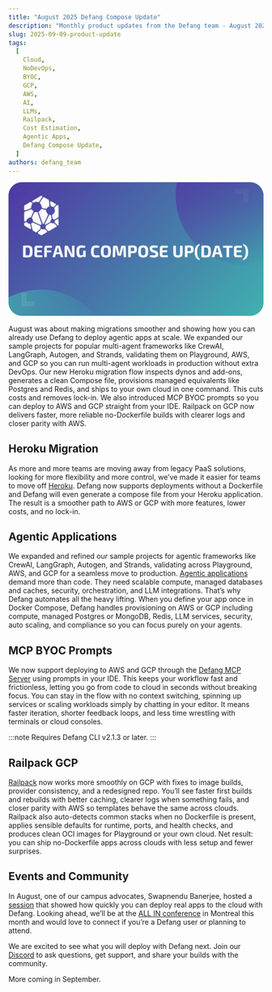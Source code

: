 ```yaml
---
title: "August 2025 Defang Compose Update"
description: "Monthly product updates from the Defang team - August 2025"
slug: 2025-09-09-product-update
tags:
  [
    Cloud,
    NoDevOps,
    BYOC,
    GCP,
    AWS,
    AI,
    LLMs,
    Railpack,
    Cost Estimation,
    Agentic Apps,
    Defang Compose Update,
  ]
authors: defang_team
---
```


![Defang Compose Update](/img/defang-compose-update.webp)

August was about making migrations smoother and showing how you can already use Defang to deploy agentic apps at scale. We expanded our sample projects for popular multi-agent frameworks like CrewAI, LangGraph, Autogen, and Strands, validating them on Playground, AWS, and GCP so you can run multi-agent workloads in production without extra DevOps. Our new Heroku migration flow inspects dynos and add-ons, generates a clean Compose file, provisions managed equivalents like Postgres and Redis, and ships to your own cloud in one command. This cuts costs and removes lock-in. We also introduced MCP BYOC prompts so you can deploy to AWS and GCP straight from your IDE. Railpack on GCP now delivers faster, more reliable no-Dockerfile builds with clearer logs and closer parity with AWS.

## Heroku Migration

As more and more teams are moving away from legacy PaaS solutions, looking for more flexibility and more control, we’ve made it easier for teams to move off [Heroku](https://docs.defang.io/docs/tutorials/migrating-from-heroku). Defang now supports deployments without a Dockerfile and Defang will even generate a compose file from your Heroku application. The result is a smoother path to AWS or GCP with more features, lower costs, and no lock-in.

## Agentic Applications

We expanded and refined our sample projects for agentic frameworks like CrewAI, LangGraph, Autogen, and Strands, validating across Playground, AWS, and GCP for a seamless move to production. [Agentic applications](https://docs.defang.io/blog/agentic-apps) demand more than code. They need scalable compute, managed databases and caches, security, orchestration, and LLM integrations. That’s why Defang automates all the heavy lifting. When you define your app once in Docker Compose, Defang handles provisioning on AWS or GCP including compute, managed Postgres or MongoDB, Redis, LLM services, security, auto scaling, and compliance so you can focus purely on your agents.

## MCP BYOC Prompts

We now support deploying to AWS and GCP through the [Defang MCP Server](http://docs.defang.io/docs/tutorials/deploying-with-the-defang-mcp-server) using prompts in your IDE. This keeps your workflow fast and frictionless, letting you go from code to cloud in seconds without breaking focus. You can stay in the flow with no context switching, spinning up services or scaling workloads simply by chatting in your editor. It means faster iteration, shorter feedback loops, and less time wrestling with terminals or cloud consoles.

:::note
Requires Defang CLI v2.1.3 or later.
:::

## Railpack GCP

[Railpack](https://docs.defang.io/docs/concepts/railpack) now works more smoothly on GCP with fixes to image builds, provider consistency, and a redesigned repo. You’ll see faster first builds and rebuilds with better caching, clearer logs when something fails, and closer parity with AWS so templates behave the same across clouds. Railpack also auto-detects common stacks when no Dockerfile is present, applies sensible defaults for runtime, ports, and health checks, and produces clean OCI images for Playground or your own cloud. Net result: you can ship no-Dockerfile apps across clouds with less setup and fewer surprises.

## Events and Community

In August, one of our campus advocates, Swapnendu Banerjee, hosted a [session](https://www.linkedin.com/posts/rajanyamaity_statuscode2-iiitkalyani-iiserkolkata-activity-7365717326035374081-Ky-S/) that showed how quickly you can deploy real apps to the cloud with Defang. Looking ahead, we’ll be at the [ALL IN conference](https://allinevent.ai/) in Montreal this month and would love to connect if you’re a Defang user or planning to attend.

We are excited to see what you will deploy with Defang next. Join our [Discord](https://s.defang.io/discord) to ask questions, get support, and share your builds with the community.

More coming in September.
